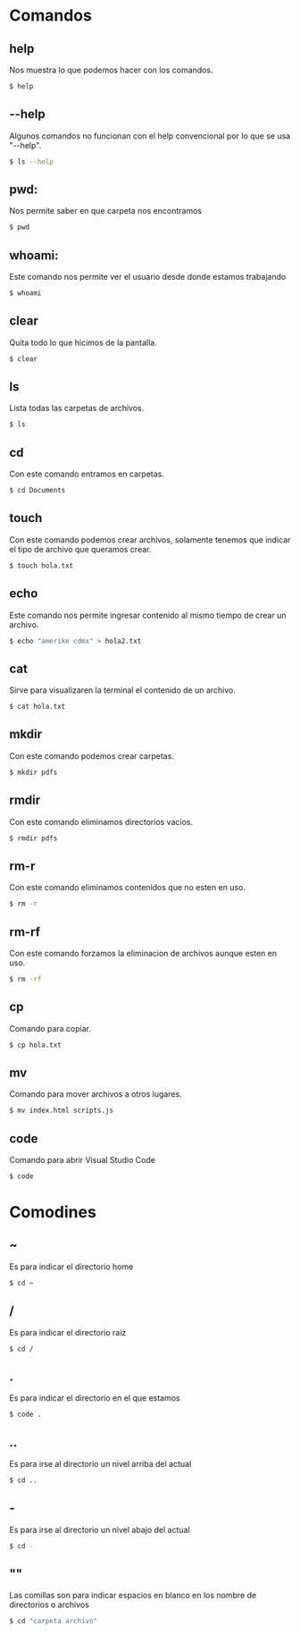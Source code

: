 # Comandos

## help
Nos muestra lo que podemos hacer con los comandos.
```bash
$ help
```

## --help
Algunos comandos no funcionan con el help convencional por lo que se usa "--help".
```bash
$ ls --help
```

## pwd:
Nos permite saber en que carpeta nos encontramos
```bash
$ pwd
```

## whoami:
Este comando nos permite ver el usuario desde donde estamos trabajando
```bash
$ whoami
```

## clear
 Quita todo lo que hicimos de la pantalla.
 ```bash
$ clear
```

## ls
Lista todas las carpetas de archivos.
```bash
$ ls
```

## cd
Con este comando entramos en carpetas.
```bash
$ cd Documents
```

## touch
Con este comando podemos crear archivos, solamente tenemos que indicar el tipo de archivo que queramos crear.
```bash
$ touch hola.txt
```

## echo
Este comando nos permite ingresar contenido al mismo tiempo de crear un archivo.
```bash
$ echo "amerike cdmx" > hola2.txt
```

## cat
Sirve para visualizaren la terminal el contenido de un archivo.
```bash
$ cat hola.txt
```

## mkdir
Con este comando podemos crear carpetas.
```bash
$ mkdir pdfs
```

## rmdir 
Con este comando eliminamos directorios vacíos.
```bash
$ rmdir pdfs
```

## rm-r 
Con este comando eliminamos contenidos que no esten en uso.
```bash
$ rm -r 
```

## rm-rf 
Con este comando forzamos la eliminacion de archivos aunque esten en uso.
```bash
$ rm -rf
```

## cp 
Comando para copiar.
```bash
$ cp hola.txt
```

## mv
Comando para mover archivos a otros lugares.
```bash
$ mv index.html scripts.js
```

## code
Comando para abrir Visual Studio Code
```bash
$ code
```

# Comodines

## ~
Es para indicar el directorio home
```bash
$ cd ~
```

## /
Es para indicar el directorio raíz
```bash
$ cd /
```

## .
Es para indicar el directorio en el que estamos
```bash
$ code .
```

## ..
Es para irse al directorio un nivel arriba del actual
```bash
$ cd ..
```

## -
Es para irse al directorio un nivel abajo del actual
```bash
$ cd -
```

## ""
Las comillas son para indicar espacios en blanco en los nombre de directorios o archivos
```bash
$ cd "carpeta archivo"
```